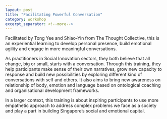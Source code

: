 ```yaml
---
layout: post
title: "Facilitating Powerful Conversation"
category: workshop
excerpt_separator: <!--more-->
---
```

Facilitated by Tong Yee and Shiao-Yin from The Thought Collective, this is an experiential learning to develop personal presence, build emotional agility and engage in more meaningful conversations. 

<!--more-->

As practitioners in Social Innovation sectors, they both believe that all change, big or small, starts with a conversation. Through this training, they help participants make sense of their own narratives, grow new capacity to response and build new possibilities by exploring different kind of conversations with self and others. It also aims to bring new awareness on relationship of body, emotion and language based on ontological coaching and organisational development frameworks. 

In a larger context, this training is about inspiring participants to use more empathetic approach to address complex problems we face as a society and play a part in building Singapore’s social and emotional capital. 

